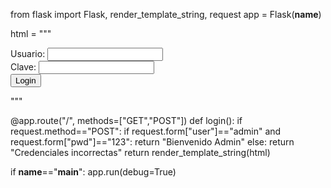 from flask import Flask, render_template_string, request
app = Flask(__name__)

html = """
<form method="post">
  Usuario: <input name="user"><br>
  Clave: <input type="password" name="pwd"><br>
  <input type="submit" value="Login">
</form>
"""

@app.route("/", methods=["GET","POST"])
def login():
    if request.method=="POST":
        if request.form["user"]=="admin" and request.form["pwd"]=="123":
            return "Bienvenido Admin"
        else:
            return "Credenciales incorrectas"
    return render_template_string(html)

if __name__=="__main__":
    app.run(debug=True)
